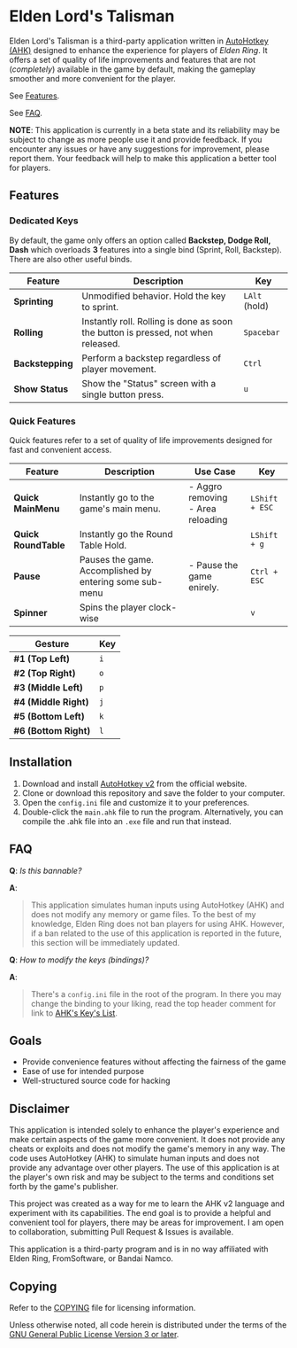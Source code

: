 # Elden Lord's Talisman

Elden Lord's Talisman is a third-party application written in 
[AutoHotkey (AHK)](https://www.autohotkey.com)
designed to enhance the experience for players of _Elden Ring_. It offers
a set of quality of life improvements and features that are not
(_completely_) available in the
game by default, making the gameplay smoother and more convenient for the
player.

See [Features](#features).

See [FAQ](#faq).

**NOTE**:
This application is currently in a beta state and its reliability may be subject
to change as more people use it and provide feedback. If you encounter any
issues or have any suggestions for improvement, please report them.
Your feedback will help to make this application a better tool for players.
 
## Features

### Dedicated Keys

By default, the game only offers an option called **Backstep, Dodge Roll, Dash**
which overloads **3** features into a single bind (Sprint, Roll, Backstep). There are also other useful binds.

| **Feature**      | **Description**                                                                   | **Key**       |
|------------------|-----------------------------------------------------------------------------------|---------------|
| **Sprinting**    | Unmodified behavior. Hold the key to sprint.                                      | `LAlt` (hold) |
| **Rolling**      | Instantly roll. Rolling is done as soon the button is pressed, not when released. | `Spacebar`    |
| **Backstepping** | Perform a backstep regardless of player movement.                                 | `Ctrl`        |
| **Show Status**  | Show the "Status" screen with a single button press.                              | `u`           |

### Quick Features

Quick features refer to a set of quality of life improvements designed for fast
and convenient access.

| **Feature**          | **Description**                                         | **Use Case**                         | **Key**        |
|----------------------|---------------------------------------------------------|--------------------------------------|----------------|
| **Quick MainMenu**   | Instantly go to the game's main menu.                   | - Aggro removing<br>- Area reloading | `LShift + ESC` |
| **Quick RoundTable** | Instantly go the Round Table Hold.                      |                                      | `LShift + g`   |
| **Pause**            | Pauses the game. Accomplished by entering some sub-menu | - Pause the game enirely.            | `Ctrl + ESC`   |
| **Spinner**          | Spins the player clock-wise                             |                                      | `v`            |

| **Gesture**           | **Key** |
|-----------------------|---------|
| **#1 (Top Left)**     | `i`     |
| **#2 (Top Right)**    | `o`     |
| **#3 (Middle Left)**  | `p`     |
| **#4 (Middle Right)** | `j`     |
| **#5 (Bottom Left)**  | `k`     |
| **#6 (Bottom Right)** | `l`     |

## Installation

1. Download and install [AutoHotkey v2](https://www.autohotkey.com/v2/) from the
official website.
2. Clone or download this repository and save the folder to your computer.
3. Open the `config.ini` file and customize it to your preferences.
4. Double-click the `main.ahk` file to run the program. Alternatively, you can
compile the .ahk file into an `.exe` file and run that instead.

## FAQ

**Q**: _Is this bannable?_

**A**:
> This application simulates human inputs using AutoHotkey (AHK) and does not
modify any memory or game files. To the best of my knowledge, Elden
Ring does not ban players for using AHK. However, if a ban related to the use of
this application is reported in the future, this section will be immediately
updated.

**Q**: _How to modify the keys (bindings)?_

**A**:
> There's a `config.ini` file in the root of the program. In there you may
change the binding to your liking, read the top header comment for link to
[AHK's Key's List](https://www.autohotkey.com/docs/v2/KeyList.htm).

## Goals

- Provide convenience features without affecting the fairness of the game
- Ease of use for intended purpose
- Well-structured source code for hacking

## Disclaimer

This application is intended solely to enhance the player's experience and make
certain aspects of the game more convenient. It does not provide any cheats or
exploits and does not modify the game's memory in any way. The code uses
AutoHotkey (AHK) to simulate human inputs and does not provide any advantage
over other players. The use of this application is at the player's own risk and
may be subject to the terms and conditions set forth by the game's publisher.

This project was created as a way for me to learn the AHK v2 language
and experiment with its capabilities. The end goal is to provide a helpful and
convenient tool for players, there may be areas for improvement. I am open to
collaboration, submitting Pull Request & Issues is available.

This application is a third-party program and is in no way affiliated with Elden Ring, FromSoftware, or Bandai Namco.

## Copying

Refer to the [COPYING](./COPYING) file for licensing information.

Unless otherwise noted, all code herein is distributed under the terms of the
[GNU General Public License Version 3 or later](https://www.gnu.org/licenses/gpl-3.0.en.html).